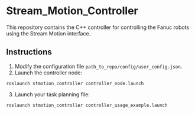 # Stream_Motion_Controller
This repository contains the C++ controller for controlling the Fanuc robots using the Stream Motion interface.


## Instructions
1. Modify the configuration file `path_to_repo/config/user_config.json`.
2. Launch the controller node:
```
roslaunch stmotion_controller controller_node.launch
```
3. Launch your task planning file:
```
roslaunch stmotion_controller controller_usage_example.launch
```